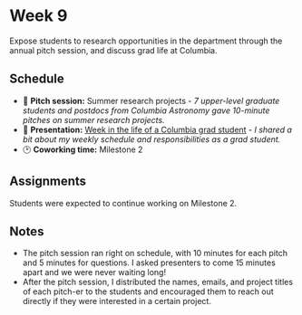 # Week 9

Expose students to research opportunities in the department through the annual pitch session, and discuss grad life at Columbia.

## Schedule

- 👥 **Pitch session:** Summer research projects - *7 upper-level graduate students and postdocs from Columbia Astronomy gave 10-minute pitches on summer research projects.*
- 📝 **Presentation:** [Week in the life of a Columbia grad student](./week_in_the_life.pdf) - *I shared a bit about my weekly schedule and responsibilities as a grad student.*
- 🕑 **Coworking time:** Milestone 2

## Assignments

Students were expected to continue working on Milestone 2. 

## Notes

- The pitch session ran right on schedule, with 10 minutes for each pitch and 5 minutes for questions. I asked presenters to come 15 minutes apart and we were never waiting long!
- After the pitch session, I distributed the names, emails, and project titles of each pitch-er to the students and encouraged them to reach out directly if they were interested in a certain project.
